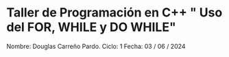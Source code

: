  # Taller de Programación en C++ " Uso del FOR, WHILE y DO WHILE"
 Nombre: Douglas Carreño Pardo.
 Ciclo: 1
 Fecha: 03 / 06 / 2024
 
